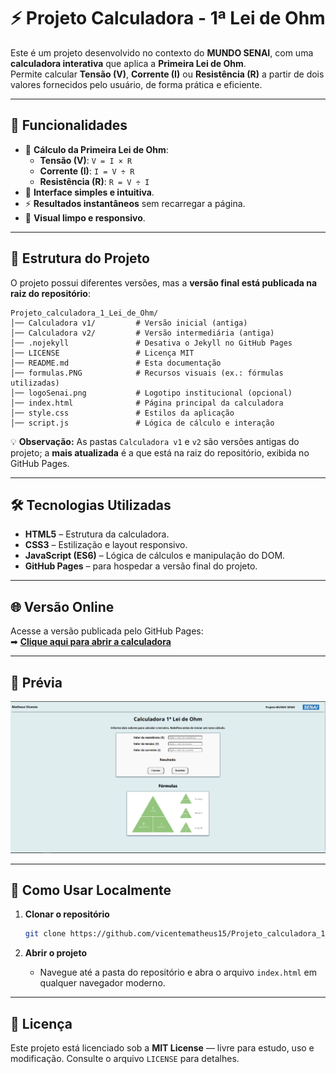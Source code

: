 # ⚡ Projeto Calculadora - 1ª Lei de Ohm

Este é um projeto desenvolvido no contexto do **MUNDO SENAI**, com uma **calculadora interativa** que aplica a **Primeira Lei de Ohm**.  
Permite calcular **Tensão (V)**, **Corrente (I)** ou **Resistência (R)** a partir de dois valores fornecidos pelo usuário, de forma prática e eficiente.

---

## 🚀 Funcionalidades

- 🧮 **Cálculo da Primeira Lei de Ohm**:
  - **Tensão (V)**: `V = I × R`
  - **Corrente (I)**: `I = V ÷ R`
  - **Resistência (R)**: `R = V ÷ I`
- 🔄 **Interface simples e intuitiva**.
- ⚡ **Resultados instantâneos** sem recarregar a página.
- 🎨 **Visual limpo e responsivo**.

---

## 📂 Estrutura do Projeto

O projeto possui diferentes versões, mas a **versão final está publicada na raiz do repositório**:

```
Projeto_calculadora_1_Lei_de_Ohm/
│── Calculadora v1/         # Versão inicial (antiga)
│── Calculadora v2/         # Versão intermediária (antiga)
│── .nojekyll               # Desativa o Jekyll no GitHub Pages
│── LICENSE                 # Licença MIT
│── README.md               # Esta documentação
│── formulas.PNG            # Recursos visuais (ex.: fórmulas utilizadas)
│── logoSenai.png           # Logotipo institucional (opcional)
│── index.html              # Página principal da calculadora
│── style.css               # Estilos da aplicação
│── script.js               # Lógica de cálculo e interação
```

💡 **Observação:** As pastas `Calculadora v1` e `v2` são versões antigas do projeto; a **mais atualizada** é a que está na raiz do repositório, exibida no GitHub Pages.

---

## 🛠 Tecnologias Utilizadas

- **HTML5** – Estrutura da calculadora.  
- **CSS3** – Estilização e layout responsivo.  
- **JavaScript (ES6)** – Lógica de cálculos e manipulação do DOM.  
- **GitHub Pages** – para hospedar a versão final do projeto.

---

## 🌐 Versão Online

Acesse a versão publicada pelo GitHub Pages:  
➡ **[Clique aqui para abrir a calculadora](https://vicentematheus15.github.io/Projeto_calculadora_1_Lei_de_Ohm/)**

---

## 📸 Prévia

![Prévia do Projeto](https://raw.githubusercontent.com/vicentematheus15/Projeto_calculadora_1_Lei_de_Ohm/main/preview.png)

---

## 📌 Como Usar Localmente

1. **Clonar o repositório**
   ```bash
   git clone https://github.com/vicentematheus15/Projeto_calculadora_1_Lei_de_Ohm.git
   ```

2. **Abrir o projeto**
   - Navegue até a pasta do repositório e abra o arquivo `index.html` em qualquer navegador moderno.

---

## 📄 Licença

Este projeto está licenciado sob a **MIT License** — livre para estudo, uso e modificação. Consulte o arquivo `LICENSE` para detalhes.
